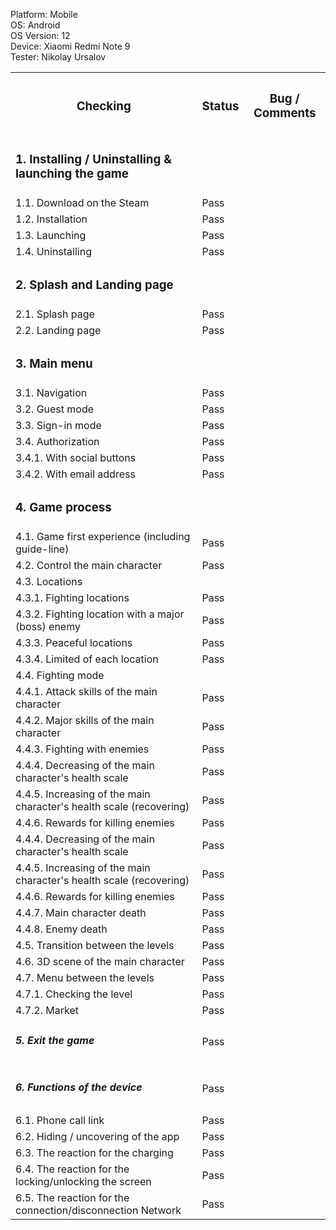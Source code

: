 


  Platform: Mobile<br>
  OS: Android<br> 
  OS Version: 12<br>
  Device: Xiaomi Redmi Note 9<br>
  Tester: Nikolay Ursalov<br>



<table>

<tr>
  <th colspan="2"><h3>Checking</h3></th>
  <th><h3>Status</h3></th>
  <th><h3>Bug / Comments</h3></th>
</tr>

<tr>
  <td colspan="2"><h3>1. Installing / Uninstalling & launching the game</h3></td>
  <td></td>
  <td></td>
</tr>
<tr>
  <td colspan="2">1.1. Download on the Steam</td>
  <td>Pass</td>
  <td></td>
</tr>
<tr>
  <td colspan="2">1.2. Installation</td>
  <td>Pass</td>
  <td></td>
</tr>
<tr>
  <td colspan="2">1.3. Launching</td>
  <td>Pass</td>
  <td></td>
</tr>
<tr>
  <td colspan="2">1.4. Uninstalling</td>
  <td>Pass</td>
  <td></td>
</tr>

<tr>
  <td colspan="2"><h3>2. Splash and Landing page</h3></td>
  <td></td>
  <td></td>
</tr>
<tr>
  <td colspan="2">2.1. Splash page</td>
  <td>Pass</td>
  <td></td>
</tr>
<tr>
  <td colspan="2">2.2. Landing page</td>
  <td>Pass</td>
  <td></td>
</tr>

<tr>
  <td colspan="2"><h3>3. Main menu</h3></td>
  <td></td>
  <td></td>
</tr>
<tr>
  <td colspan="2">3.1. Navigation</td>
  <td>Pass</td>
  <td></td>
</tr>
<tr>
  <td colspan="2">3.2. Guest mode</td>
  <td>Pass</td>
  <td></td>
</tr>
<tr>
  <td colspan="2">3.3. Sign-in mode</td>
  <td>Pass</td>
  <td></td>
</tr>
<tr>
  <td colspan="2">3.4. Authorization</td>
  <td>Pass</td>
  <td></td>
</tr>
<tr>
  <td colspan="2">3.4.1. With social buttons</td>
  <td>Pass</td>
  <td></td>
</tr>
<tr>
  <td colspan="2">3.4.2. With email address</td>
  <td>Pass</td>
  <td></td>
</tr>


<tr>
  <td colspan="2"><h3>4. Game process</h3></td>
  <td></td>
  <td></td>
</tr>
<tr>
  <td colspan="2">4.1. Game first experience (including guide-line)</td>
  <td>Pass</td>
  <td></td>
</tr>
<tr>
  <td colspan="2">4.2. Control the main character</td>
  <td>Pass</td>
  <td></td>
</tr>
<tr>
  <td colspan="2">4.3. Locations</td>
  <td></td>
  <td></td>
</tr>
<tr>
  <td colspan="2">4.3.1. Fighting locations</td>
  <td>Pass</td>
  <td></td>
</tr>
<tr>
  <td colspan="2">4.3.2. Fighting location with a major (boss) enemy</td>
  <td>Pass</td>
  <td></td>
</tr>
<tr>
  <td colspan="2">4.3.3. Peaceful locations</td>
  <td>Pass</td>
  <td></td>
</tr>
<tr>
  <td colspan="2">4.3.4. Limited of each location</td>
  <td>Pass</td>
  <td></td>
</tr>
 <tr>
  <td colspan="2">4.4. Fighting mode</td>
  <td></td>
  <td></td>
</tr>
<tr>
  <td colspan="2">4.4.1. Attack skills of the main character</td>
  <td>Pass</td>
  <td></td>
</tr>
<tr>
  <td colspan="2">4.4.2. Major skills of the main character</td>
  <td>Pass</td>
  <td></td>
</tr>
<tr>
  <td colspan="2">4.4.3. Fighting with enemies</td>
  <td>Pass</td>
  <td></td>
</tr>
<tr>
  <td colspan="2">4.4.4. Decreasing of the main character's health scale</td>
  <td>Pass</td>
  <td></td>
</tr>
<tr>
  <td colspan="2">4.4.5. Increasing of the main character's health scale (recovering)</td>
  <td>Pass</td>
  <td></td>
</tr>
<tr>
  <td colspan="2">4.4.6. Rewards for killing enemies</td>
  <td>Pass</td>
  <td></td>
</tr>
<tr>
  <td colspan="2">4.4.4. Decreasing of the main character's health scale</td>
  <td>Pass</td>
  <td></td>
</tr>
<tr>
  <td colspan="2">4.4.5. Increasing of the main character's health scale (recovering)</td>
  <td>Pass</td>
  <td></td>
</tr>
<tr>
  <td colspan="2">4.4.6. Rewards for killing enemies</td>
  <td>Pass</td>
  <td></td>
</tr>
<tr>
  <td colspan="2">4.4.7. Main character death</td>
  <td>Pass</td>
  <td></td>
</tr>
<tr>
  <td colspan="2">4.4.8. Enemy death</td>
  <td>Pass</td>
  <td></td>
</tr>
<tr>
  <td colspan="2">4.5. Transition between the levels</td>
  <td>Pass</td>
  <td></td>
</tr>
<tr>
  <td colspan="2">4.6. 3D scene of the main character</td>
  <td>Pass</td>
  <td></td>
</tr>
<tr>
  <td colspan="2">4.7. Menu between the levels</td>
  <td>Pass</td>
  <td></td>
</tr>
<tr>
  <td colspan="2">4.7.1. Checking the level</td>
  <td>Pass</td>
  <td></td>
</tr>
<tr>
  <td colspan="2">4.7.2. Market</td>
  <td>Pass</td>
  <td></td>
</tr>
<tr>
  <td colspan="2"><h5>5. Exit the game</h5></td>
  <td>Pass</td>
  <td></td>
</tr>

<tr>
  <td colspan="2"><h5>6. Functions of the device</h5></td>
  <td>Pass</td>
  <td></td>
</tr>
<tr>
  <td colspan="2">6.1. Phone call link</td>
  <td>Pass</td>
  <td></td>
</tr>
<tr>
  <td colspan="2">6.2. Hiding / uncovering of the app</td>
  <td>Pass</td>
  <td></td>
</tr>
<tr>
  <td colspan="2">6.3. The reaction for the charging</td>
  <td>Pass</td>
  <td></td>
</tr>
<tr>
  <td colspan="2">6.4. The reaction for the locking/unlocking the screen</td>
  <td>Pass</td>
  <td></td>
</tr>
<tr>
  <td colspan="2">6.5. The reaction for the connection/disconnection Network</td>
  <td>Pass</td>
  <td></td>
</tr>


</table>

